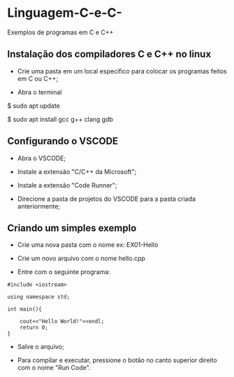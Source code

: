 # Linguagem-C-e-C-
Exemplos de programas em C e C++

## Instalação dos compiladores C e C++ no linux

- Crie uma pasta em um local específico para colocar os programas feitos em C ou C++;

- Abra o terminal

$ sudo apt update

$ sudo apt install gcc g++ clang gdb

## Configurando o VSCODE

- Abra o VSCODE;

- Instale a extensão "C/C++ da Microsoft";

- Instale a extensão "Code Runner";

- Direcione a pasta de projetos do VSCODE para a pasta criada anteriormente;

## Criando um simples exemplo

- Crie uma nova pasta com o nome ex: EX01-Hello

- Crie um novo arquivo com o nome hello.cpp

- Entre com o seguinte programa:
  
```
#include <iostream>

using namespace std;

int main(){

    cout<<"Hello World!"<<endl;
    return 0;
}
```

- Salve o arquivo;

- Para compilar e executar, pressione o botão no canto superior direito com o nome "Run Code".
